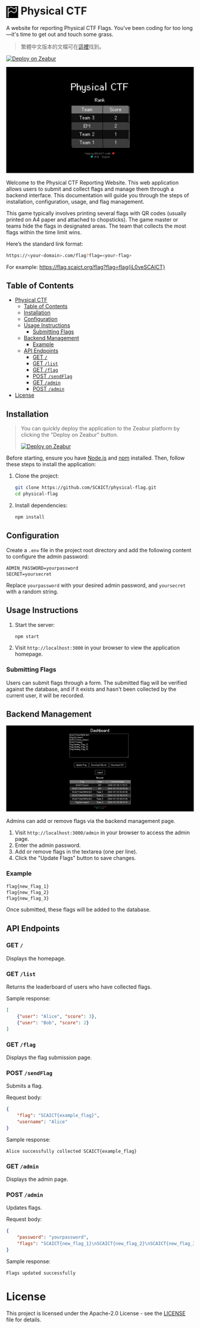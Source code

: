 # <img src=public/logo.png height=32px align=center> Physical CTF

A website for reporting Physical CTF Flags. You've been coding for too long—it's time to get out and touch some grass.

> 繁體中文版本的文檔可在[這裡](README.zh.md)找到。

[![Deploy on Zeabur](https://zeabur.com/button.svg)](https://zeabur.com/templates/1IW0VW?referralCode=Edit-Mr)

![screenshots](demo/home.en.png)

Welcome to the Physical CTF Reporting Website. This web application allows users to submit and collect flags and manage them through a backend interface. This documentation will guide you through the steps of installation, configuration, usage, and flag management.

This game typically involves printing several flags with QR codes (usually printed on A4 paper and attached to chopsticks). The game master or teams hide the flags in designated areas. The team that collects the most flags within the time limit wins.

Here’s the standard link format:

```bash
https://<your-domain>.com/flag?flag=<your-flag>
```

For example: https://flag.scaict.org/flag?flag=flag{iL0veSCAICT}

## Table of Contents

- [ Physical CTF](#-physical-ctf)
  - [Table of Contents](#table-of-contents)
  - [Installation](#installation)
  - [Configuration](#configuration)
  - [Usage Instructions](#usage-instructions)
    - [Submitting Flags](#submitting-flags)
  - [Backend Management](#backend-management)
    - [Example](#example)
  - [API Endpoints](#api-endpoints)
    - [GET `/`](#get-)
    - [GET `/list`](#get-list)
    - [GET `/flag`](#get-flag)
    - [POST `/sendFlag`](#post-sendflag)
    - [GET `/admin`](#get-admin)
    - [POST `/admin`](#post-admin)
- [License](#license)

## Installation

> You can quickly deploy the application to the Zeabur platform by clicking the "Deploy on Zeabur" button.
> 
> [![Deploy on Zeabur](https://zeabur.com/button.svg)](https://zeabur.com/templates/1IW0VW?referralCode=Edit-Mr)

Before starting, ensure you have [Node.js](https://nodejs.org/) and [npm](https://www.npmjs.com/) installed. Then, follow these steps to install the application:

1. Clone the project:
    ```bash
    git clone https://github.com/SCAICT/physical-flag.git
    cd physical-flag
    ```

2. Install dependencies:
    ```bash
    npm install
    ```

## Configuration

Create a `.env` file in the project root directory and add the following content to configure the admin password:

```
ADMIN_PASSWORD=yourpassword
SECRET=yoursecret
```

Replace `yourpassword` with your desired admin password, and `yoursecret` with a random string.

## Usage Instructions

1. Start the server:
    ```bash
    npm start
    ```

2. Visit `http://localhost:3000` in your browser to view the application homepage.

### Submitting Flags

Users can submit flags through a form. The submitted flag will be verified against the database, and if it exists and hasn't been collected by the current user, it will be recorded.

## Backend Management

![Admin Interface](demo/admin.en.png)

Admins can add or remove flags via the backend management page.

1. Visit `http://localhost:3000/admin` in your browser to access the admin page.
2. Enter the admin password.
3. Add or remove flags in the textarea (one per line).
4. Click the "Update Flags" button to save changes.

### Example

```plaintext
flag{new_flag_1}
flag{new_flag_2}
flag{new_flag_3}
```

Once submitted, these flags will be added to the database.

## API Endpoints

### GET `/`

Displays the homepage.

### GET `/list`

Returns the leaderboard of users who have collected flags.

Sample response:
```json
[
    {"user": "Alice", "score": 3},
    {"user": "Bob", "score": 2}
]
```

### GET `/flag`

Displays the flag submission page.

### POST `/sendFlag`

Submits a flag.

Request body:
```json
{
    "flag": "SCAICT{example_flag}",
    "username": "Alice"
}
```

Sample response:
```plaintext
Alice successfully collected SCAICT{example_flag}
```

### GET `/admin`

Displays the admin page.

### POST `/admin`

Updates flags.

Request body:
```json
{
    "password": "yourpassword",
    "flags": "SCAICT{new_flag_1}\nSCAICT{new_flag_2}\nSCAICT{new_flag_3}"
}
```

Sample response:
```plaintext
Flags updated successfully
```

# License

This project is licensed under the Apache-2.0 License - see the [LICENSE](LICENSE) file for details.
```